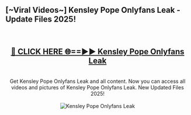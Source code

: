 <h2>[~Viral Videos~] Kensley Pope Onlyfans Leak - Update Files 2025!</h2>
<br>
<div align="center">
<h2><a href="https://betterlinks.top/A2PfLJ" rel="nofollow">🔴 CLICK HERE 🌐==►► Kensley Pope Onlyfans Leak</a></h2>
<br>
Get Kensley Pope Onlyfans Leak and all content. Now you can access all videos and pictures of Kensley Pope Onlyfans Leak. New Updated Files 2025!
<br>
<br>
<a href="https://betterlinks.top/A2PfLJ" rel="nofollow" data-target="animated-image.originalLink"><img src="https://i.ibb.co.com/WyWwxjT/player-gif2.gif" alt="Kensley Pope Onlyfans Leak" style="max-width: 100%; display: inline-block;" data-target="animated-image.originalImage"></a>
</div>
<br>
